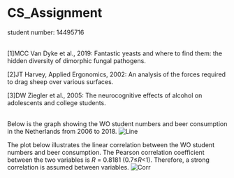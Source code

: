 # CS_Assignment

student number: 14495716 <br><br>

[1]MCC Van Dyke et al., 2019: Fantastic yeasts and where to find them: the hidden diversity of dimorphic fungal pathogens. 

[2]JT Harvey, Applied Ergonomics, 2002: An analysis of the forces required to drag sheep over various surfaces. 

[3]DW Ziegler et al., 2005: The neurocognitive effects of alcohol on adolescents and college students. <br><br>

Below is the graph showing the WO student numbers and beer consumption in the Netherlands from 2006 to 2018. 
![Line](https://github.com/user-attachments/assets/71fd97ea-e9f8-42e7-ad89-957abc805912)

The plot below illustrates the linear correlation between the WO student numbers and beer consumption. The Pearson correlation coefficient between the two variables is *R* = 0.8181 (0.7≤*R*<1). Therefore, a strong correlation is assumed between variables. 
![Corr](https://github.com/user-attachments/assets/6f7e8768-894a-404b-9795-b07ec710ecec)
